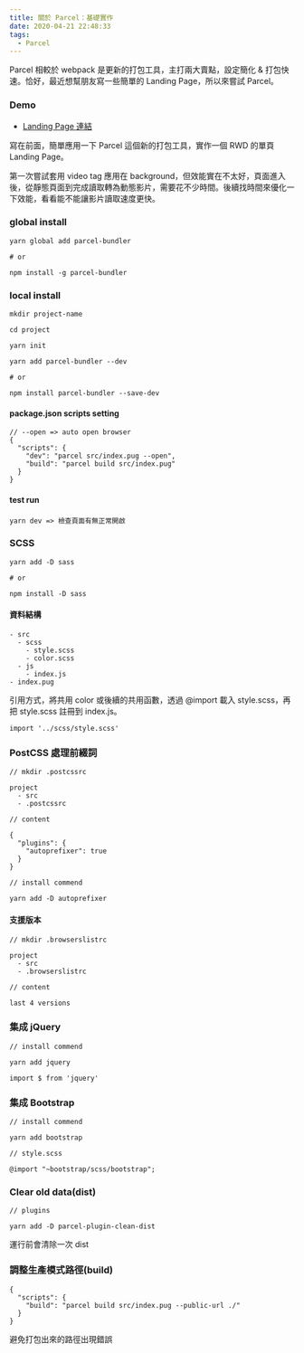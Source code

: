 ```yaml
---
title: 關於 Parcel：基礎實作
date: 2020-04-21 22:48:33
tags:
  - Parcel
---
```

Parcel 相較於 webpack 是更新的打包工具，主打兩大賣點，設定簡化 & 打包快速。恰好，最近想幫朋友寫一些簡單的 Landing Page，所以來嘗試 Parcel。
<!--more-->
### Demo
- [Landing Page 連結](https://chihting.netlify.app/)

寫在前面，簡單應用一下 Parcel 這個新的打包工具，實作一個 RWD 的單頁 Landing Page。

第一次嘗試套用 video tag 應用在 background，但效能實在不太好，頁面進入後，從靜態頁面到完成讀取轉為動態影片，需要花不少時間。後續找時間來優化一下效能，看看能不能讓影片讀取速度更快。

### global install
```
yarn global add parcel-bundler

# or

npm install -g parcel-bundler
```

### local install
```
mkdir project-name

cd project

yarn init
```
```
yarn add parcel-bundler --dev

# or

npm install parcel-bundler --save-dev
```
#### package.json scripts setting
```
// --open => auto open browser
{
  "scripts": {
    "dev": "parcel src/index.pug --open",
    "build": "parcel build src/index.pug"
  }
}
```
#### test run
```
yarn dev => 檢查頁面有無正常開啟
```

### SCSS
```
yarn add -D sass

# or

npm install -D sass
```
#### 資料結構
```
- src
  - scss
    - style.scss
    - color.scss
  - js
    - index.js
- index.pug
```
引用方式，將共用 color 或後續的共用函數，透過 @import 載入 style.scss，再把 style.scss 註冊到 index.js。
```
import '../scss/style.scss'
```

### PostCSS 處理前綴詞
```
// mkdir .postcssrc

project
  - src
  - .postcssrc
```
```
// content

{
  "plugins": {
    "autoprefixer": true
  }
}
```
```
// install commend

yarn add -D autoprefixer
```

#### 支援版本
```
// mkdir .browserslistrc

project
  - src
  - .browserslistrc
```
```
// content

last 4 versions
```

### 集成 jQuery
```
// install commend

yarn add jquery
```
```
import $ from 'jquery'
```

### 集成 Bootstrap
```
// install commend

yarn add bootstrap
```
```
// style.scss

@import "~bootstrap/scss/bootstrap";
```

### Clear old data(dist)
```
// plugins

yarn add -D parcel-plugin-clean-dist
```
運行前會清除一次 dist

### 調整生產模式路徑(build)
```
{
  "scripts": {
    "build": "parcel build src/index.pug --public-url ./"
  }
}
```
避免打包出來的路徑出現錯誤